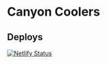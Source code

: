 # Canyon Coolers

## Deploys
[![Netlify Status](https://api.netlify.com/api/v1/badges/3e3146e4-22c9-44dd-8040-1e2ff4549944/deploy-status)](https://app.netlify.com/sites/canyoncoolers-msco/deploys)
